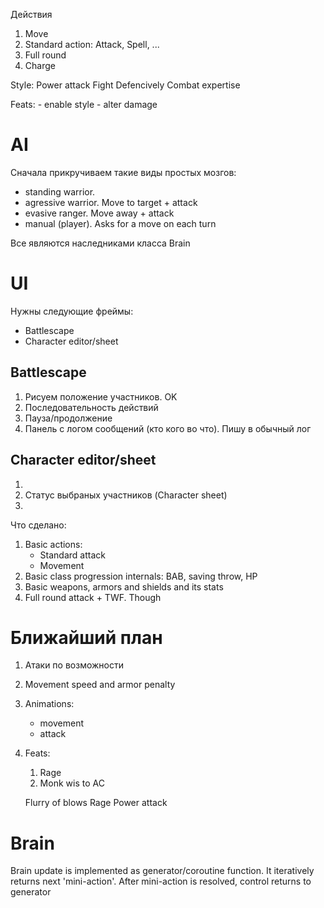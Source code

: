 Действия

1. Move
2. Standard action: Attack, Spell, ...
3. Full round
4. Charge


Style:
	Power attack
	Fight Defencively
	Combat expertise

Feats:
	- enable style
	- alter damage


# AI #

Сначала прикручиваем такие виды простых мозгов:

- standing warrior. 
- agressive warrior. Move to target + attack
- evasive ranger. Move away + attack
- manual (player). Asks for a move on each turn

Все являются наследниками класса Brain

# UI #

Нужны следующие фреймы:
- Battlescape
- Character editor/sheet

## Battlescape ##

1. Рисуем положение участников. OK
2. Последовательность действий
3. Пауза/продолжение
4. Панель с логом сообщений (кто кого во что). Пишу в обычный лог

## Character editor/sheet ##

1.
2. Статус выбраных участников (Character sheet)
3. 

Что сделано:

1. Basic actions:
    - Standard attack
    - Movement
1. Basic class progression internals: BAB, saving throw, HP
1. Basic weapons, armors and shields and its stats
1. Full round attack + TWF. Though

# Ближайший план #

1. Атаки по возможности
1. Movement speed and armor penalty
1. Animations:
    - movement
    - attack
1. Feats:
    1. Rage
    1. Monk wis to AC

    Flurry of blows
    Rage
    Power attack


# Brain #

Brain update is implemented as generator/coroutine function. It iteratively returns next 'mini-action'. After mini-action is resolved, control returns to generator

